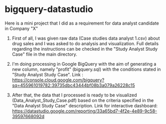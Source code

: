 # bigquery-datastudio

Here is a mini project that I did as a requirement for data analyst candidate in Company "X"

1. First of all, I was given raw data (Case studies data analyst 1.csv) about drug sales and I was asked to do analysis and visualization.
Full details regarding the instructions can be checked in the "Study Analyst Study Case" file in the main directory.

2. I'm doing processing in Google BigQuery with the aim of generating a new column, namely "profit" (bigquery.sql) with the conditions stated in "Study Analyst Study Case".
Link : https://console.cloud.google.com/bigquery?sq=455961019782:39735dbc43444bf08b3a079a26228c15

3. After that, the data that I processed is ready to be visualized (Data_Analyst_Study_Case.pdf) based on the criteria specified in the "Data Analyst Study Case" description.
Link for interactive dashboard: https://datastudio.google.com/reporting/33a65bd7-4f2e-4e89-9c58-39597668092d
